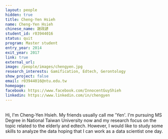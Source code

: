 ```yaml
---
layout: people
hidden: true
title: Cheng-Yen Hsieh
name: Cheng-Yen Hsieh
chinese_name: 謝政諺
student_id: r03944016
status: quit
program: Master student
entry_year: 2014
exit_year: 2017
link: true
external_url: 
image: /people/images/chengyen.jpg
research_interests: Gamification, Edtech, Gerontology 
show_project: false
email: r03944016@ntu.edu.tw
homepage: 
facebook: https://www.facebook.com/InnocentGuyShieh
linkedin: https://www.linkedin.com/in/chengyen
---
```

<br />
Hi, I'm Cheng-Yen Hsieh. My friends usually call me 'Yen'. I'm pursuing MS Degree in National Taiwan University now and my research focus on the topic related to the elderly and edtech. However, I would like to study some skills to analyze the data hoping that I can work as a data scientist one day.   
